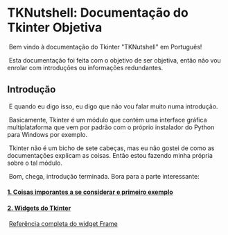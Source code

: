 # TKNutshell: Documentação do Tkinter Objetiva

​	Bem vindo à documentação do Tkinter "TKNutshell" em Português!

​	Esta documentação foi feita com o objetivo de ser objetiva, então não vou enrolar com introduções ou informações redundantes.

## Introdução

​	E quando eu digo isso, eu digo que não vou falar muito numa introdução.

​	Basicamente, Tkinter é um módulo que contém uma interface gráfica multiplataforma que vem por padrão com o próprio instalador do Python para Windows por exemplo.

​	Tkinter não é um bicho de sete cabeças, mas eu não gostei de como as documentações explicam as coisas. Então estou fazendo minha própria sobre o tal módulo.

​	Bom, chega, introdução terminada. Bora para a parte interessante:

#### [1. Coisas imporantes a se considerar e primeiro exemplo](1.md)

#### [2. Widgets do Tkinter](2.md)

​	[Referência completa do widget Frame](widgets/frame.md)